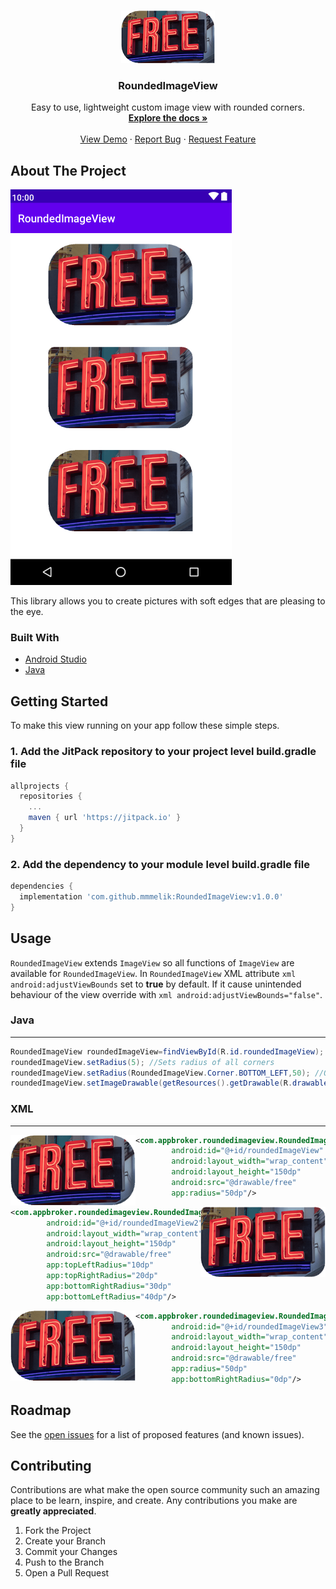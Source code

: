 <!-- PROJECT LOGO -->
<br />
<p align="center">
  <a href="https://github.com/mmmelik/RoundedImageView">
    <img src="images/logo.png" alt="Logo" width="150" height="84">
  </a>

  <h3 align="center">RoundedImageView</h3>

  <p align="center">
    Easy to use, lightweight custom image view with rounded corners.
    <br />
    <a href="https://github.com/mmmelik/RoundedImageView"><strong>Explore the docs »</strong></a>
    <br />
    <br />
    <a href="https://github.com/mmmelik/RoundedImageView/tree/v1.0.0/app">View Demo</a>
    ·
    <a href="https://github.com/mmmelik/RoundedImageView/issues">Report Bug</a>
    ·
    <a href="https://github.com/mmmelik/RoundedImageView/issues">Request Feature</a>
  </p>
</p>

<!-- ABOUT THE PROJECT -->
## About The Project

[![Product Name Screen Shot][product-screenshot]]()

This library allows you to create pictures with soft edges that are pleasing to the eye.


### Built With

* [Android Studio](https://getbootstrap.com)
* [Java](https://developer.android.com/studio)

<!-- GETTING STARTED -->
## Getting Started

To make this view running on your app follow these simple steps.

### 1. Add the JitPack repository to your project level build.gradle file

```gradle
allprojects {
  repositories {
    ...
    maven { url 'https://jitpack.io' }
  }
}
```

### 2. Add the dependency to your module level build.gradle file

```gradle
dependencies {
  implementation 'com.github.mmmelik:RoundedImageView:v1.0.0'
}
```

<!-- USAGE EXAMPLES -->
## Usage

`RoundedImageView` extends `ImageView` so all functions of `ImageView` are available for `RoundedImageView`.
In `RoundedImageView` XML attribute ```xml android:adjustViewBounds``` set to **true** by default. If it cause unintended behaviour of the view override with ```xml android:adjustViewBounds="false"```.

### Java
___

```java
RoundedImageView roundedImageView=findViewById(R.id.roundedImageView);
roundedImageView.setRadius(5); //Sets radius of all corners
roundedImageView.setRadius(RoundedImageView.Corner.BOTTOM_LEFT,50); //Override BOTTOM_LEFT corner.
roundedImageView.setImageDrawable(getResources().getDrawable(R.drawable.free)); //First set radius then set drawable.
```


### XML
___

<img align="left" src="images/sc1.png"/>

```xml
<com.appbroker.roundedimageview.RoundedImageView
        android:id="@+id/roundedImageView"
        android:layout_width="wrap_content"
        android:layout_height="150dp"
        android:src="@drawable/free"
        app:radius="50dp"/>
```

<img align="right" src="images/sc2.png"/>

```xml
<com.appbroker.roundedimageview.RoundedImageView
        android:id="@+id/roundedImageView2"
        android:layout_width="wrap_content"
        android:layout_height="150dp"
        android:src="@drawable/free"
        app:topLeftRadius="10dp"
        app:topRightRadius="20dp"
        app:bottomRightRadius="30dp"
        app:bottomLeftRadius="40dp"/>
```

<img align="left" src="images/sc3.png"/>

```xml
<com.appbroker.roundedimageview.RoundedImageView
        android:id="@+id/roundedImageView3"
        android:layout_width="wrap_content"
        android:layout_height="150dp"
        android:src="@drawable/free"
        app:radius="50dp"
        app:bottomRightRadius="0dp"/>
```


<!-- ROADMAP -->
## Roadmap

See the [open issues](https://github.com/mmmelik/RoundedImageView/issues) for a list of proposed features (and known issues).



<!-- CONTRIBUTING -->
## Contributing

Contributions are what make the open source community such an amazing place to be learn, inspire, and create. Any contributions you make are **greatly appreciated**.

1. Fork the Project
2. Create your Branch
3. Commit your Changes
4. Push to the Branch
5. Open a Pull Request




<!-- MARKDOWN LINKS & IMAGES -->
<!-- https://www.markdownguide.org/basic-syntax/#reference-style-links -->
[contributors-shield]: https://img.shields.io/github/contributors/othneildrew/Best-README-Template.svg?style=for-the-badge
[contributors-url]: https://github.com/othneildrew/Best-README-Template/graphs/contributors
[forks-shield]: https://img.shields.io/github/forks/othneildrew/Best-README-Template.svg?style=for-the-badge
[forks-url]: https://github.com/othneildrew/Best-README-Template/network/members
[stars-shield]: https://img.shields.io/github/stars/othneildrew/Best-README-Template.svg?style=for-the-badge
[stars-url]: https://github.com/othneildrew/Best-README-Template/stargazers
[issues-shield]: https://img.shields.io/github/issues/othneildrew/Best-README-Template.svg?style=for-the-badge
[issues-url]: https://github.com/othneildrew/Best-README-Template/issues
[license-shield]: https://img.shields.io/github/license/othneildrew/Best-README-Template.svg?style=for-the-badge
[license-url]: https://github.com/othneildrew/Best-README-Template/blob/master/LICENSE.txt
[linkedin-shield]: https://img.shields.io/badge/-LinkedIn-black.svg?style=for-the-badge&logo=linkedin&colorB=555
[linkedin-url]: https://linkedin.com/in/othneildrew
[product-screenshot]: images/ss1.png

